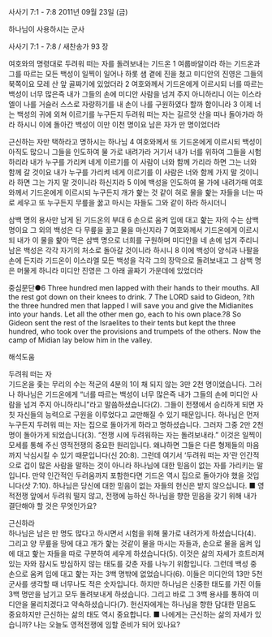 사사기 7:1 - 7:8 
2011년 09월 23일 (금)

하나님이 사용하시는 군사



사사기 7:1 - 7:8 / 새찬송가 93 장


여호와의 명령대로 두려워 떠는 자를 돌려보내는 기드온
1 여룹바알이라 하는 기드온과 그를 따르는 모든 백성이 일찍이 일어나 하롯 샘 곁에 진을 쳤고 미디안의 진영은 그들의 북쪽이요 모레 산 앞 골짜기에 있었더라 2 여호와께서 기드온에게 이르시되 너를 따르는 백성이 너무 많은즉 내가 그들의 손에 미디안 사람을 넘겨 주지 아니하리니 이는 이스라엘이 나를 거슬러 스스로 자랑하기를 내 손이 나를 구원하였다 할까 함이니라 3 이제 너는 백성의 귀에 외쳐 이르기를 누구든지 두려워 떠는 자는 길르앗 산을 떠나 돌아가라 하라 하시니 이에 돌아간 백성이 이만 이천 명이요 남은 자가 만 명이었더라

근신하는 자만 택하라고 명하시는 하나님
4 여호와께서 또 기드온에게 이르시되 백성이 아직도 많으니 그들을 인도하여 물 가로 내려가라 거기서 내가 너를 위하여 그들을 시험하리라 내가 누구를 가리켜 네게 이르기를 이 사람이 너와 함께 가리라 하면 그는 너와 함께 갈 것이요 내가 누구를 가리켜 네게 이르기를 이 사람은 너와 함께 가지 말 것이니라 하면 그는 가지 말 것이니라 하신지라 5 이에 백성을 인도하여 물 가에 내려가매 여호와께서 기드온에게 이르시되 누구든지 개가 핥는 것 같이 혀로 물을 핥는 자들을 너는 따로 세우고 또 누구든지 무릎을 꿇고 마시는 자들도 그와 같이 하라 하시더니

삼백 명의 용사만 남게 된 기드온의 부대
6 손으로 움켜 입에 대고 핥는 자의 수는 삼백 명이요 그 외의 백성은 다 무릎을 꿇고 물을 마신지라 7 여호와께서 기드온에게 이르시되 내가 이 물을 핥아 먹은 삼백 명으로 너희를 구원하며 미디안을 네 손에 넘겨 주리니 남은 백성은 각각 자기의 처소로 돌아갈 것이니라 하시니 8 이에 백성이 양식과 나팔을 손에 든지라 기드온이 이스라엘 모든 백성을 각각 그의 장막으로 돌려보내고 그 삼백 명은 머물게 하니라 미디안 진영은 그 아래 골짜기 가운데에 있었더라 


중심문단●6 Three hundred men lapped with their hands to their mouths. All the rest got down on their knees to drink. 7 The LORD said to Gideon, ?ith the three hundred men that lapped I will save you and give the Midianites into your hands. Let all the other men go, each to his own place.?8 So Gideon sent the rest of the Israelites to their tents but kept the three hundred, who took over the provisions and trumpets of the others. Now the camp of Midian lay below him in the valley.

해석도움





두려워 떠는 자  
기드온을 좇는 무리의 수는 적군의 4분의 1이 채 되지 않는 3만 2천 명이었습니다. 그러나 하나님은 기드온에게 “너를 따르는 백성이 너무 많은즉 내가 그들의 손에 미디안 사람을 넘겨 주지 아니하리니”라고 말씀하셨습니다(2). 그들이 전쟁에서 승리하게 되면 자칫 자신들의 능력으로 구원을 이루었다고 교만해질 수 있기 때문입니다. 하나님은 먼저 누구든지 두려워 떠는 자는 집으로 돌아가게 하라고 명하셨습니다. 그러자 그중 2만 2천 명이 돌아가게 되었습니다(3). “전쟁 시에 두려워하는 자는 돌려보내라.” 이것은 일찍이 모세를 통해 주신 영적전쟁의 중요한 원리입니다. 왜냐하면 그들은 다른 형제들의 마음까지 낙심시킬 수 있기 때문입니다(신 20:8). 그런데 여기서 ‘두려워 떠는 자’란 인간적으로 겁이 많은 사람을 말하는 것이 아니라 하나님에 대한 믿음이 없는 자를 가리키는 말입니다. 만약 인간적인 두려움까지 포함한다면 기드온 역시 집으로 돌아가야 했을 것입니다(삿 7:10). 하나님은 당신에 대한 믿음이 없는 자들의 헌신은 받지 않으십니다.
■ 영적전쟁 앞에서 두려워 떨지 않고, 전쟁에 능하신 하나님을 향한 믿음을 갖기 위해 내가 결단해야 할 것은 무엇인가요?

근신하라  
하나님은 남은 만 명도 많다고 하시면서 시험을 위해 물가로 내려가게 하셨습니다(4). 그리고 양 무릎을 땅에 대고 개가 핥는 것같이 물을 마시는 자들과, 손으로 물을 움켜 입에 대고 핥는 자들을 따로 구분하여 세우게 하셨습니다(5). 이것은 삶의 자세가 흐트러져 있는 자와 잠시도 방심하지 않는 태도를 갖춘 자를 나누기 위함입니다. 그런데 백성 중 손으로 움켜 입에 대고 핥는 자는 3백 명밖에 없었습니다(6). 이들은 미디안의 13만 5천 군사를 생각할 때 너무나도 적은 숫자입니다. 하지만 하나님은 신중한 태도를 가진 이들 3백 명만을 남기고 모두 돌려보내게 하셨습니다. 그리고 바로 그 3백 용사를 통하여 미디안을 물리치겠다고 약속하셨습니다(7). 헌신자에게는 하나님을 향한 담대한 믿음도 중요하지만 근신하는 삶의 태도 역시 중요합니다.
■ 나에게는 근신하는 삶의 자세가 있습니까? 나는 오늘도 영적전쟁에 임할 준비가 되어 있나요?